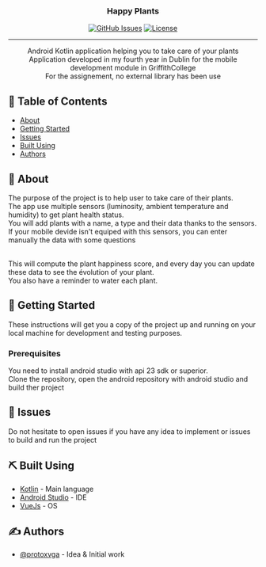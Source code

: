 <h3 align="center">Happy Plants</h3>

<div align="center">

[![GitHub Issues](https://img.shields.io/github/issues/kylelobo/The-Documentation-Compendium.svg)](https://github.com/kylelobo/The-Documentation-Compendium/issues)
[![License](https://img.shields.io/badge/license-MIT-blue.svg)](/LICENSE)

</div>

---

<p align="center">
    Android Kotlin application helping you to take care of your plants<br>
    Application developed in my fourth year in Dublin for the mobile development module in GriffithCollege<br>
    For the assignement, no external library has been use
</p>

## 📝 Table of Contents

- [About](#about)
- [Getting Started](#getting_started)
- [Issues](#issues)
- [Built Using](#built_using)
- [Authors](#authors)

## 🧐 About <a name = "about"></a>

The purpose of the project is to help user to take care of their plants.<br>
The app use multiple sensors (luminosity, ambient temperature and humidity) to get plant health status.<br>
You will add plants with a name, a type and their data thanks to the sensors.<br>
If your mobile devide isn't equiped with this sensors, you can enter manually the data with some questions<br><br>

This will compute the plant happiness score, and every day you can update these data to see the évolution of your plant.<br>
You also have a reminder to water each plant.<br>

## 🏁 Getting Started <a name = "getting_started"></a>

These instructions will get you a copy of the project up and running on your local machine for development and testing purposes.

### Prerequisites

You need to install android studio with api 23 sdk or superior.<br>
Clone the repository, open the android repository with android studio and build ther project

## 🎈 Issues <a name="issues"></a>

Do not hesitate to open issues if you have any idea to implement or issues to build and run the project<br>

## ⛏️ Built Using <a name = "built_using"></a>

- [Kotlin](https://kotlinlang.org/) - Main language
- [Android Studio](https://developer.android.com/studio) - IDE
- [VueJs](https://www.android.com/intl/en_us/) - OS

## ✍️ Authors <a name = "authors"></a>

- [@protoxvga](https://github.com/protoxvga) - Idea & Initial work